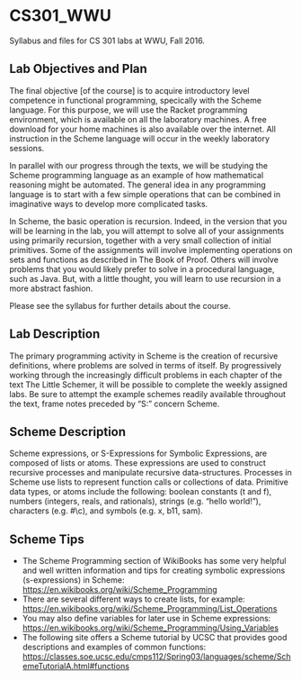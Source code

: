 # CS301_WWU
Syllabus and files for CS 301 labs at WWU, Fall 2016.

## Lab Objectives and Plan
The final objective [of the course] is to acquire introductory level competence in functional programming, specically
with the Scheme language. For this purpose, we will use the Racket programming environment, which is available on all the laboratory machines. A free download for your home machines is also available over the internet. All instruction in the Scheme language will occur in the weekly laboratory sessions.

In parallel with our progress through the texts, we will be studying the Scheme programming language as an example of how mathematical reasoning might be automated. The general idea in any programming language is to start with a few simple operations that can be combined in imaginative ways to develop more complicated tasks.

In Scheme, the basic operation is recursion. Indeed, in the version that you will be learning in the lab, you will attempt to solve all of your assignments using primarily recursion,  together with a very small collection of initial primitives. Some of the assignments will involve implementing operations on sets and functions as described in The Book of Proof. Others will involve problems that you would likely prefer to solve in a procedural language, such as Java.  But, with a little thought, you will learn to use recursion in a more abstract fashion.

Please see the syllabus for further details about the course.

## Lab Description
The primary programming activity in Scheme is the creation of recursive definitions, where problems are solved in terms of itself. By progressively working through the increasingly difficult problems in each chapter of the text The Little Schemer, it will be possible to complete the weekly assigned labs. Be sure to attempt the example schemes readily available throughout the text, frame notes preceded by “S:” concern Scheme.

## Scheme Description
Scheme expressions, or S-Expressions for Symbolic Expressions, are composed of lists or atoms. These expressions are used to construct recursive processes and manipulate recursive data-structures. Processes in Scheme use lists to represent function calls or collections of data. Primitive data types, or atoms include the following: boolean constants (t and f), numbers (integers, reals, and rationals), strings (e.g. “hello world!”), characters (e.g. #\c), and symbols (e.g. x, b11, sam).

## Scheme Tips
* The Scheme Programming section of WikiBooks has some very helpful and well written information and tips for creating symbolic expressions (s-expressions) in Scheme: https://en.wikibooks.org/wiki/Scheme_Programming 
* There are several different ways to create lists, for example: https://en.wikibooks.org/wiki/Scheme_Programming/List_Operations
* You may also define variables for later use in Scheme expressions: https://en.wikibooks.org/wiki/Scheme_Programming/Using_Variables 
* The following site offers a Scheme tutorial by UCSC that provides good descriptions and examples of common functions: https://classes.soe.ucsc.edu/cmps112/Spring03/languages/scheme/SchemeTutorialA.html#functions
